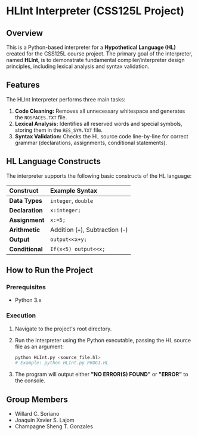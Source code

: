 # HLInt Interpreter (CSS125L Project)

## Overview

This is a Python-based interpreter for a **Hypothetical Language (HL)** created for the CSS125L course project. The primary goal of the interpreter, named **HLInt**, is to demonstrate fundamental compiler/interpreter design principles, including lexical analysis and syntax validation.

## Features

The HLInt Interpreter performs three main tasks:

1.  **Code Cleaning:** Removes all unnecessary whitespace and generates the `NOSPACES.TXT` file.
2.  **Lexical Analysis:** Identifies all reserved words and special symbols, storing them in the `RES_SYM.TXT` file.
3.  **Syntax Validation:** Checks the HL source code line-by-line for correct grammar (declarations, assignments, conditional statements).

## HL Language Constructs

The interpreter supports the following basic constructs of the HL language:

| Construct | Example Syntax |
| :--- | :--- |
| **Data Types** | `integer`, `double` |
| **Declaration** | `x:integer;` |
| **Assignment** | `x:=5;` |
| **Arithmetic** | Addition (`+`), Subtraction (`-`) |
| **Output** | `output<<x+y;` |
| **Conditional**| `If(x<5) output<<x;` |

## How to Run the Project

### Prerequisites

* Python 3.x

### Execution

1.  Navigate to the project's root directory.
2.  Run the interpreter using the Python executable, passing the HL source file as an argument:

    ```bash
    python HLInt.py <source_file.hl>
    # Example: python HLInt.py PROG1.HL
    ```

3.  The program will output either **"NO ERROR(S) FOUND"** or **"ERROR"** to the console.

## Group Members

* Willard C. Soriano
* Joaquin Xavier S. Lajom
* Champagne Sheng T. Gonzales
